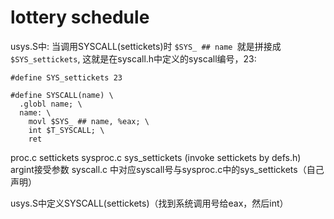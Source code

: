 # lottery schedule


usys.S中:
当调用SYSCALL(settickets)时
`$SYS_ ## name `就是拼接成 `$SYS_settickets`, 这就是在syscall.h中定义的syscall编号，23:

`#define SYS_settickets 23`

```
#define SYSCALL(name) \
  .globl name; \
  name: \
    movl $SYS_ ## name, %eax; \
    int $T_SYSCALL; \
    ret

```



proc.c settickets
sysproc.c sys_settickets (invoke settickets by defs.h) argint接受参数
syscall.c 中对应syscall号与sysproc.c中的sys_settickets（自己声明）

usys.S中定义SYSCALL(settickets)（找到系统调用号给eax，然后int）


